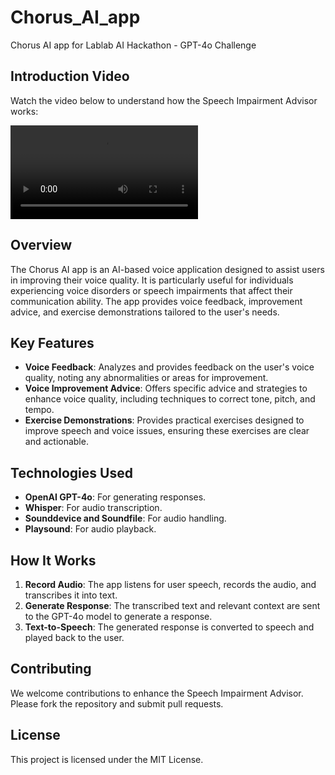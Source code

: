 # Chorus_AI_app
Chorus AI app for Lablab AI Hackathon - GPT-4o Challenge 

## Introduction Video

Watch the video below to understand how the Speech Impairment Advisor works:

![Introduction Video](Chorus_App_Demo_for_Lablab.mp4)

## Overview

The Chorus AI app is an AI-based voice application designed to assist users in improving their voice quality. It is particularly useful for individuals experiencing voice disorders or speech impairments that affect their communication ability. The app provides voice feedback, improvement advice, and exercise demonstrations tailored to the user's needs.

## Key Features

- **Voice Feedback**: Analyzes and provides feedback on the user's voice quality, noting any abnormalities or areas for improvement.
- **Voice Improvement Advice**: Offers specific advice and strategies to enhance voice quality, including techniques to correct tone, pitch, and tempo.
- **Exercise Demonstrations**: Provides practical exercises designed to improve speech and voice issues, ensuring these exercises are clear and actionable.

## Technologies Used

- **OpenAI GPT-4o**: For generating responses.
- **Whisper**: For audio transcription.
- **Sounddevice and Soundfile**: For audio handling.
- **Playsound**: For audio playback.

## How It Works

1. **Record Audio**: The app listens for user speech, records the audio, and transcribes it into text.
2. **Generate Response**: The transcribed text and relevant context are sent to the GPT-4o model to generate a response.
3. **Text-to-Speech**: The generated response is converted to speech and played back to the user.

## Contributing

We welcome contributions to enhance the Speech Impairment Advisor. Please fork the repository and submit pull requests.

## License

This project is licensed under the MIT License.